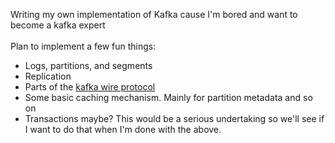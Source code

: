 Writing my own implementation of Kafka cause I'm bored and want to become a kafka expert
<br/><br/>
Plan to implement a few fun things:
- Logs, partitions, and segments
- Replication
- Parts of the [kafka wire protocol](https://kafka.apache.org/protocol.html)
- Some basic caching mechanism. Mainly for partition metadata and so on
- Transactions maybe? This would be a serious undertaking so we'll see if I want to do that when I'm done with the above.
